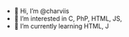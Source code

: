- 👋 Hi, I’m @charviis
- 👀 I’m interested in C, PhP, HTML, JS, 
- 🌱 I’m currently learning HTML, J

<!---
charviis/charviis is a ✨ special ✨ repository because its `README.md` (this file) appears on your GitHub profile.
You can click the Preview link to take a look at your changes.
--->
